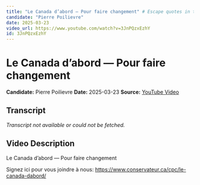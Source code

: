 ```yaml
---
title: "Le Canada d’abord — Pour faire changement" # Escape quotes in title
candidate: "Pierre Poilievre"
date: 2025-03-23
video_url: https://www.youtube.com/watch?v=3JnPQzxEzhY
id: 3JnPQzxEzhY
---
```


# Le Canada d’abord — Pour faire changement

**Candidate:** Pierre Poilievre
**Date:** 2025-03-23
**Source:** [YouTube Video](https://www.youtube.com/watch?v=3JnPQzxEzhY)

## Transcript

*Transcript not available or could not be fetched.*

## Video Description

Le Canada d’abord — Pour faire changement 

Signez ici pour vous joindre à nous: https://www.conservateur.ca/cpc/le-canada-dabord/